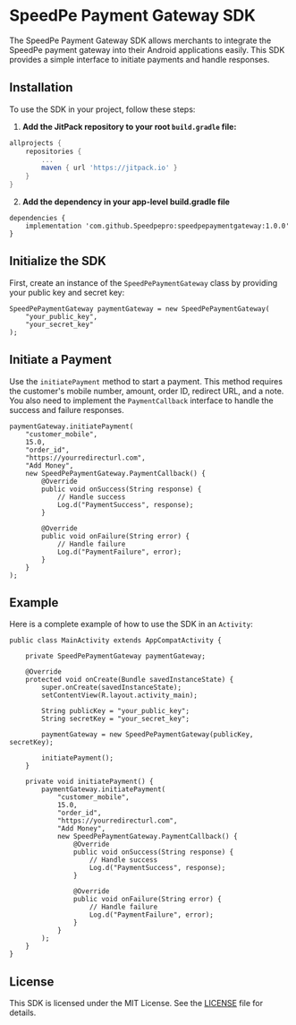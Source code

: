 # SpeedPe Payment Gateway SDK

The SpeedPe Payment Gateway SDK allows merchants to integrate the SpeedPe payment gateway into their Android applications easily. This SDK provides a simple interface to initiate payments and handle responses.

## Installation

To use the SDK in your project, follow these steps:

1. **Add the JitPack repository to your root `build.gradle` file:**

```gradle
allprojects {
    repositories {
        ...
        maven { url 'https://jitpack.io' }
    }
}
```
2. **Add the dependency in your app-level build.gradle file**
```
dependencies {
    implementation 'com.github.Speedpepro:speedpepaymentgateway:1.0.0'
}
```
## Initialize the SDK
First, create an instance of the `SpeedPePaymentGateway` class by providing your public key and secret key:

```
SpeedPePaymentGateway paymentGateway = new SpeedPePaymentGateway(
    "your_public_key",
    "your_secret_key"
);
```
## Initiate a Payment
Use the `initiatePayment` method to start a payment. This method requires the customer's mobile number, amount, order ID, redirect URL, and a note. You also need to implement the `PaymentCallback` interface to handle the success and failure responses.

```
paymentGateway.initiatePayment(
    "customer_mobile",
    15.0,
    "order_id",
    "https://yourredirecturl.com",
    "Add Money",
    new SpeedPePaymentGateway.PaymentCallback() {
        @Override
        public void onSuccess(String response) {
            // Handle success
            Log.d("PaymentSuccess", response);
        }

        @Override
        public void onFailure(String error) {
            // Handle failure
            Log.d("PaymentFailure", error);
        }
    }
);

```
## Example
Here is a complete example of how to use the SDK in an `Activity`:

```
public class MainActivity extends AppCompatActivity {

    private SpeedPePaymentGateway paymentGateway;

    @Override
    protected void onCreate(Bundle savedInstanceState) {
        super.onCreate(savedInstanceState);
        setContentView(R.layout.activity_main);

        String publicKey = "your_public_key";
        String secretKey = "your_secret_key";

        paymentGateway = new SpeedPePaymentGateway(publicKey, secretKey);

        initiatePayment();
    }

    private void initiatePayment() {
        paymentGateway.initiatePayment(
            "customer_mobile",
            15.0,
            "order_id",
            "https://yourredirecturl.com",
            "Add Money",
            new SpeedPePaymentGateway.PaymentCallback() {
                @Override
                public void onSuccess(String response) {
                    // Handle success
                    Log.d("PaymentSuccess", response);
                }

                @Override
                public void onFailure(String error) {
                    // Handle failure
                    Log.d("PaymentFailure", error);
                }
            }
        );
    }
}
```

## License
This SDK is licensed under the MIT License. See the [LICENSE](LICENSE) file for details.

